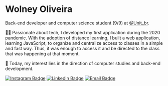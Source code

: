 # Wolney Oliveira

Back-end developer and computer science student (9/9) at [@Unit_br](https://www.instagram.com/unit_br/).

👨‍💻 Passionate about tech, I developed my first application during the 2020 pandemic. With the adoption of distance learning, I built a web application, learning JavaScript, to organize and centralize access to classes in a simple and fast way. Thus, it was enough to access it and be directed to the class that was happening at that moment.

🍎 Today, my interest lies in the direction of computer studies and back-end development.

[![Instagram Badge](https://img.shields.io/badge/-@wolneyfo-7c3aed?style=flat-square&labelColor=7c3aed&logo=instagram&logoColor=white&link=https://instagram.com/wolneyfo)](https://instagram.com/wolneyfo)
[![Linkedin Badge](https://img.shields.io/badge/-Wolney%20Oliveira-7c3aed?style=flat-square&logo=Linkedin&logoColor=white&link=https://www.linkedin.com/in/wolney-oliveira/)](https://www.linkedin.com/in/wolney-oliveira/)
[![Email Badge](https://img.shields.io/badge/-hi@wolney.dev-7c3aed?style=flat-square&logo=Gmail&logoColor=white&link=mailto:hi@wolney.dev)](mailto:hi@wolney.dev)

